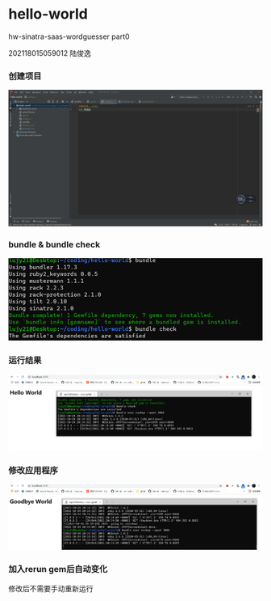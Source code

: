 # hello-world
 hw-sinatra-saas-wordguesser part0

202118015059012 陆俊逸

### 创建项目

![image-20211024200716635](.\README.assets\image-20211024200716635.png)

### bundle & bundle check

![image-20211024201040106](README.assets/image-20211024201040106.png)

### 运行结果

![image-20211024201634459](README.assets/image-20211024201634459.png)

### 修改应用程序

![image-20211024201949932](README.assets/image-20211024201949932.png)

### 加入rerun gem后自动变化

修改后不需要手动重新运行


